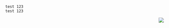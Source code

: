 ```
test 123
test 123
```
<p align="right">
  <img src="./295ebc053af91666ca23dfdab8a81ba0.gif" />
</p>
